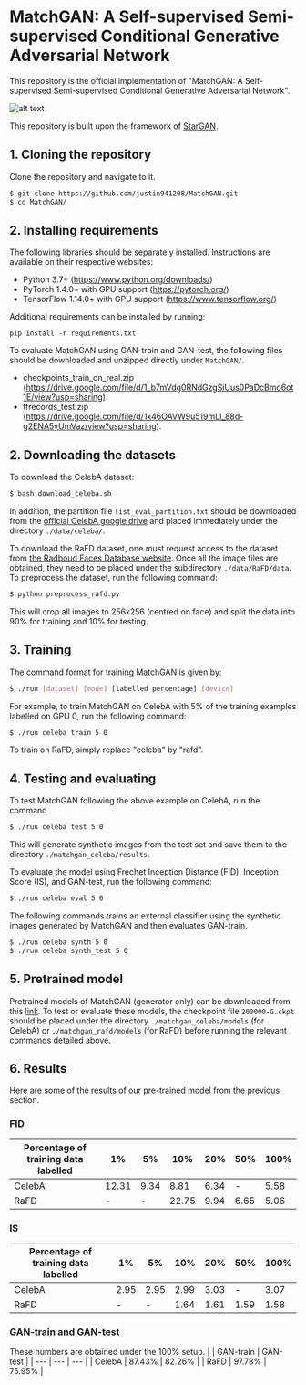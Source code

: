 # MatchGAN: A Self-supervised Semi-supervised Conditional Generative Adversarial Network
This repository is the official implementation of "MatchGAN: A Self-supervised Semi-supervised Conditional Generative Adversarial Network".

![alt text](https://github.com/justin941208/MatchGAN/blob/master/images/qualitative.png?raw=true)

This repository is built upon the framework of [StarGAN](https://github.com/yunjey/stargan).

## 1. Cloning the repository
Clone the repository and navigate to it.
```bash
$ git clone https://github.com/justin941208/MatchGAN.git
$ cd MatchGAN/
```

## 2. Installing requirements
The following libraries should be separately installed. Instructions are available on their respective websites:
* Python 3.7+ (https://www.python.org/downloads/)
* PyTorch 1.4.0+ with GPU support (https://pytorch.org/)
* TensorFlow 1.14.0+ with GPU support (https://www.tensorflow.org/)

Additional requirements can be installed by running:
```setup
pip install -r requirements.txt
```

To evaluate MatchGAN using GAN-train and GAN-test, the following files should be downloaded and unzipped directly under `MatchGAN/`.
* checkpoints_train_on_real.zip (https://drive.google.com/file/d/1_b7mVdg0RNdGzgSiUus0PaDcBmo6ot1E/view?usp=sharing).
* tfrecords_test.zip (https://drive.google.com/file/d/1x46OAVW9u519mLI_88d-g2ENA5yUmVaz/view?usp=sharing).


## 2. Downloading the datasets
To download the CelebA dataset:
```bash
$ bash download_celeba.sh
```
In addition, the partition file `list_eval_partition.txt` should be downloaded from the [official CelebA google drive](https://drive.google.com/file/d/0B7EVK8r0v71pY0NSMzRuSXJEVkk/view?usp=sharing) and placed immediately under the directory `./data/celeba/`.

To download the RaFD dataset, one must request access to the dataset from [the Radboud Faces Database website](http://www.socsci.ru.nl:8180/RaFD2/RaFD?p=main). Once all the image files are obtained, they need to be placed under the subdirectory `./data/RaFD/data`. To preprocess the dataset, run the following command:
```bash
$ python preprocess_rafd.py
```
This will crop all images to 256x256 (centred on face) and split the data into 90% for training and 10% for testing.

## 3. Training
The command format for training MatchGAN is given by:
```bash
$ ./run [dataset] [mode] [labelled percentage] [device]
```
For example, to train MatchGAN on CelebA with 5% of the training examples labelled on GPU 0, run the following command:
```bash
$ ./run celeba train 5 0
```
To train on RaFD, simply replace "celeba" by "rafd".

## 4. Testing and evaluating

To test MatchGAN following the above example on CelebA, run the command
```bash
$ ./run celeba test 5 0
```
This will generate synthetic images from the test set and save them to the directory `./matchgan_celeba/results`.

To evaluate the model using Frechet Inception Distance (FID), Inception Score (IS), and GAN-test, run the following command:
```bash
$ ./run celeba eval 5 0
```
The following commands trains an external classifier using the synthetic images generated by MatchGAN and then evaluates GAN-train.
```bash
$ ./run celeba synth 5 0
$ ./run celeba synth_test 5 0
```


## 5. Pretrained model
Pretrained models of MatchGAN (generator only) can be downloaded from this [link](https://drive.google.com/file/d/1UyXLOusxjCJCRy7CcrNrRXbOIo-ZFVGs/view?usp=sharing). To test or evaluate these models, the checkpoint file `200000-G.ckpt` should be placed under the directory `./matchgan_celeba/models` (for CelebA) or `./matchgan_rafd/models` (for RaFD) before running the relevant commands detailed above.

## 6. Results
Here are some of the results of our pre-trained model from the previous section.
### FID
| Percentage of training data labelled | 1%    | 5%   | 10%   | 20%  | 50%  | 100% |
| ---                                  | ---   | ---  | ---   | ---  | ---  | ---  |
| CelebA                               | 12.31 | 9.34 | 8.81  | 6.34 | -    | 5.58 |
| RaFD                                 | -     | -    | 22.75 | 9.94 | 6.65 | 5.06 |

### IS
| Percentage of training data labelled | 1%    | 5%   | 10%   | 20%  | 50%  | 100% |
| ---                                  | ---   | ---  | ---   | ---  | ---  | ---  |
| CelebA                               | 2.95  | 2.95 | 2.99  | 3.03 | -    | 3.07 |
| RaFD                                 | -     | -    | 1.64  | 1.61 | 1.59 | 1.58 |

### GAN-train and GAN-test
These numbers are obtained under the 100% setup.
|        | GAN-train | GAN-test |
| ---    | ---       | ---      |
| CelebA | 87.43%    | 82.26%   |
| RaFD   | 97.78%    | 75.95%   |
